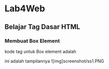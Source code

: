 # Lab4Web
## Belajar Tag Dasar HTML

### Membuat Box Element
kode tag untuk Box element adalah <div>
ini adalah tampilannya
![img]screenshot/ss1.PNG